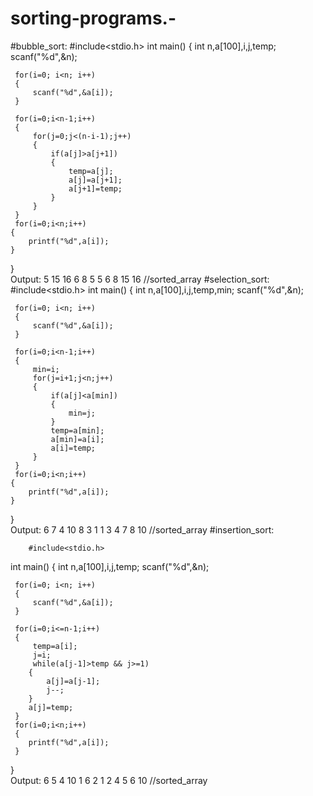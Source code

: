 # sorting-programs.-
#bubble_sort:
#include<stdio.h>
int main()
{
     int n,a[100],i,j,temp;
     scanf("%d",&n); 

     for(i=0; i<n; i++)
     {
         scanf("%d",&a[i]);
     }

     for(i=0;i<n-1;i++) 
     {
         for(j=0;j<(n-i-1);j++)
         {
             if(a[j]>a[j+1])
             {
                 temp=a[j];
                 a[j]=a[j+1];
                 a[j+1]=temp;
             }
         }
     }
     for(i=0;i<n;i++)
    {
        printf("%d",a[i]);
    }
 
 }       
Output:
5
15 16 6 8 5
5 6 8 15 16 //sorted_array
#selection_sort:
#include<stdio.h>
int main()
{
     int n,a[100],i,j,temp,min;
     scanf("%d",&n); 

     for(i=0; i<n; i++)
     {
         scanf("%d",&a[i]);
     }

     for(i=0;i<n-1;i++) 
     {
         min=i;
         for(j=i+1;j<n;j++)
         {
             if(a[j]<a[min])
             {
                 min=j;
             }
             temp=a[min];
             a[min]=a[i];
             a[i]=temp;
         }
     }
     for(i=0;i<n;i++)
    {
        printf("%d",a[i]);
    }
 
 }       
Output:
6
7 4 10 8 3 1
1 3 4 7 8 10 //sorted_array
#insertion_sort:

        #include<stdio.h>
int main()
{
     int n,a[100],i,j,temp;
     scanf("%d",&n); 

     for(i=0; i<n; i++)
     {
         scanf("%d",&a[i]);
     }

     for(i=0;i<=n-1;i++) 
     {
         temp=a[i];
         j=i;
         while(a[j-1]>temp && j>=1)
        {
            a[j]=a[j-1];
            j--;
        }
        a[j]=temp;    
     }
     for(i=0;i<n;i++)
     {
        printf("%d",a[i]);
     }
 
 }       
Output:
6
5 4 10 1 6 2
1 2 4 5 6 10 //sorted_array
   
